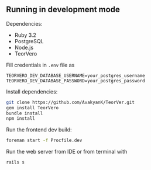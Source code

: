 ## Running in development mode

Dependencies:
- Ruby 3.2
- PostgreSQL
- Node.js
- TeorVero


Fill credentials in `.env` file as
```
TEORVERO_DEV_DATABASE_USERNAME=your_postgres_username
TEORVERO_DEV_DATABASE_PASSWORD=your_postgres_password
```

Install dependencies:
```bash
git clone https://github.com/AvakyanK/TeorVer.git 
gem install TeorVero
bundle install
npm install
```
Run the frontend dev build:

```bash
foreman start -f Procfile.dev
```

Run the web server from IDE or from terminal with
```bash
rails s
```


